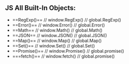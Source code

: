 ## JS All Built-In Objects:
- ==RegExp()== // window.RegExp() // global.RegExp()
- ==Error()== // window.Error() // global.Error()
- ==Math== // window.Math() // global.Math()
- ==JSON== // window.JSON() // global.JSON()
- ==Map()== // window.Map() // global.Map()
- ==Set()== // window.Set() // global.Set()
- ==Promise()== // window.Promise() // global.promise()
- ===fetch()== // window.fetch() // global.promise()